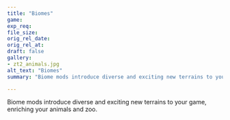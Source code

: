 ```yaml
---
title: "Biomes"
game:
exp_req: 
file_size: 
orig_rel_date:
orig_rel_at:
draft: false
gallery:
- zt2_animals.jpg
alt_text: "Biomes"
summary: "Biome mods introduce diverse and exciting new terrains to your game, enriching your animals and zoo."

---
```


Biome mods introduce diverse and exciting new terrains to your game, enriching your animals and zoo.